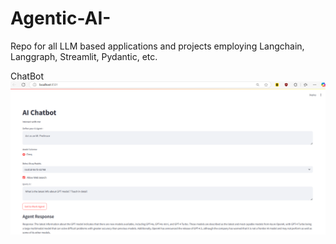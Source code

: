# Agentic-AI-
Repo for all LLM based applications and projects employing Langchain, Langgraph, Streamlit, Pydantic, etc. 

ChatBot
![ChatBot-E2E](https://raw.githubusercontent.com/Coderified/Agentic-AI-/main/images/Chatbot-1.png)
